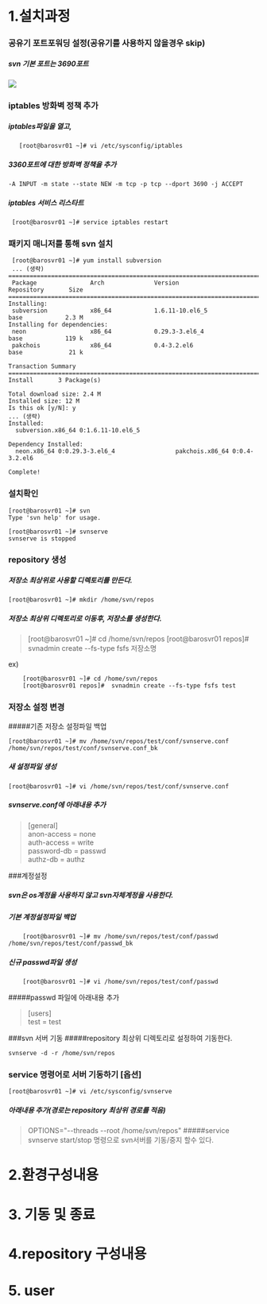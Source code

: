 # 1.설치과정
### 공유기 포트포워딩 설정(공유기를 사용하지 않을경우 skip)
##### svn 기본 포트는 3690포트
![](./포트포워딩.png)	

### iptables 방화벽 정책 추가

##### iptables파일을 열고,
```shell
   [root@barosvr01 ~]# vi /etc/sysconfig/iptables
```
##### 3360포트에 대한 방화벽 정책을 추가

```
-A INPUT -m state --state NEW -m tcp -p tcp --dport 3690 -j ACCEPT
```

##### iptables 서비스 리스타트
```shell
 [root@barosvr01 ~]# service iptables restart
```

### 패키지 매니저를 통해 svn 설치	
```shell
 [root@barosvr01 ~]# yum install subversion
 ... (생략)
=============================================================================================
 Package               Arch              Version                       Repository       Size
=============================================================================================
Installing:
 subversion            x86_64            1.6.11-10.el6_5               base            2.3 M
Installing for dependencies:
 neon                  x86_64            0.29.3-3.el6_4                base            119 k
 pakchois              x86_64            0.4-3.2.el6                   base             21 k

Transaction Summary
=============================================================================================
Install       3 Package(s)

Total download size: 2.4 M
Installed size: 12 M
Is this ok [y/N]: y
... (생략)
Installed:
  subversion.x86_64 0:1.6.11-10.el6_5                                                        

Dependency Installed:
  neon.x86_64 0:0.29.3-3.el6_4                 pakchois.x86_64 0:0.4-3.2.el6                

Complete!
```

### 설치확인
```shell
[root@barosvr01 ~]# svn
Type 'svn help' for usage.
```

```shell
[root@barosvr01 ~]# svnserve
svnserve is stopped
```

### repository 생성
##### 저장소 최상위로 사용할 디렉토리를 만든다.
```shell
[root@barosvr01 ~]# mkdir /home/svn/repos
```

##### 저장소 최상위 디렉토리로 이동후, 저장소를 생성한다.
>[root@barosvr01 ~]# cd /home/svn/repos
>[root@barosvr01 repos]#  svnadmin create --fs-type fsfs 저장소명


ex)
```shell
	[root@barosvr01 ~]# cd /home/svn/repos
	[root@barosvr01 repos]#  svnadmin create --fs-type fsfs test

```


### 저장소 설정 변경
#####기존 저장소 설정파일 백업
```shell
[root@barosvr01 ~]# mv /home/svn/repos/test/conf/svnserve.conf /home/svn/repos/test/conf/svnserve.conf_bk
```
##### 새 설정파일 생성
```shell
[root@barosvr01 ~]# vi /home/svn/repos/test/conf/svnserve.conf
```

##### svnserve.conf에 아래내용 추가
>[general]  
>anon-access = none  
>auth-access = write  
>password-db = passwd   
>authz-db = authz


###계정설정
##### svn은 os계정을 사용하지 않고 svn자체계정을 사용한다.
##### 기본 계정설정파일 백업
```shell
	[root@barosvr01 ~]# mv /home/svn/repos/test/conf/passwd /home/svn/repos/test/conf/passwd_bk
```

##### 신규 passwd파일 생성
```shell
	[root@barosvr01 ~]# vi /home/svn/repos/test/conf/passwd
```
#####passwd 파일에 아래내용 추가
>[users]  
>test = test

###svn 서버 기동
#####repository 최상위 디렉토리로 설정하여 기동한다.
```shell
svnserve -d -r /home/svn/repos
```   
### service 명령어로 서버 기동하기 [옵션]
```shell
[root@barosvr01 ~]# vi /etc/sysconfig/svnserve
```
##### 아래내용 추가(경로는 repository 최상위 경로를 적음)
>OPTIONS="--threads --root /home/svn/repos"
#####service svnserve start/stop 명령으로 svn서버를 기동/중지 할수 있다.


# 2.환경구성내용

# 3. 기동 및 종료

# 4.repository 구성내용

# 5. user


